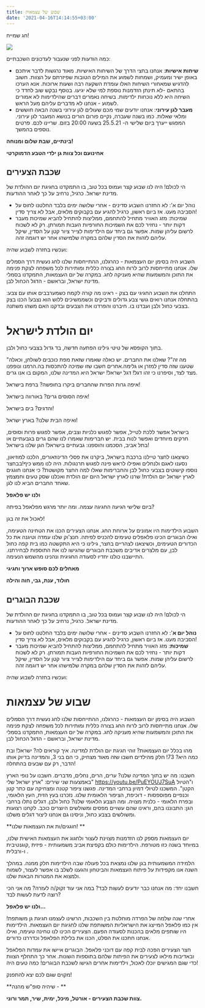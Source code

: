 ```yaml
---
title: שבוע של עצמאות
date: '2021-04-16T14:14:55+03:00'
---
```

חג שמייח!

![](/img/pics/פלאפל.jpeg)

כמה הודעות לפני שנעבור לעדכונים השכבתיים:

* **שיחות אישיות**: אנחנו בחצי הדרך של השיחות האישיות. מאוד נרגשות לדבר איתכם באופן ישיר ומעמיק, ושמחות לשמוע את המילים הטובות שפיזרתם על הצוות. חשוב להדגיש שמאחורי השיחות האלו עומדת השקעה רבה ושעות ארוכות. אנא הערכו בהתאם -לא תינתן הזדמנות נוספת למי שלא יגיעו. בנוסף נבקש שוב לחדד כי השיחה היא ללא נוכחות ילדימות. בשיחה נאמרים דברים שהילדימות לא אמורים לשמוע - אנחנו לא מדברים עליהם מעל הראש.
* **מעבר לגן עירוני**: אנחנו יודעים שמי מכם שעולים לגן עירוני בשנה הבאה חוששים ומלאי שאלות. כמו בשנה שעברה, נקיים פורום הורים בנושא המעבר לגן עירוני. המפגש ייערך ביום שלישי ה- 25.5.21 בשעה 20:00 בזום. שריינו לכם. פרטים נוספים בהמשך.

**בינתיים, שבת שלום ומנוחה!**

**אחינועם וכל צוות גן ילדי הטבע הדמוקרטי**

## שכבת הצעירים

הי לכולם! היה לנו שבוע קצר ועמוס בכל טוב, בו התמקדנו בחגיגת יום ההולדת של מדינת ישראל. כרגיל, נרחיב על כך לאחר ההודעות.

* נוהל יום א': לא החזרנו השבוע סדינים - אחרי שלושה ימים בלבד החלטנו לחוס על הסביבה מעט. אז ביום ראשון, כרגיל להגיע עם בקבוקים מלאים, אבל לא צריך סדין!
* שמיכות: מזג האוויר מתחיל להתחמם, ממליצות להתחיל להביא שמיכות מעבר דקות יותר - נחזיר לכם את השמיכות החורפיות העבות תמורתן. רק לא לשכוח לרשום עליהן שמות. אפשר גם ביחד עם הילדימות לצייר ציור קטן על הסדין, שיקל עליהם לזהות את הסדין שלהם במקרה שלמישהו אחר יש דוגמה זהה.

ועכשיו בחזרה לשבוע שהיה:

השבוע היה בסימן יום העצמאות - כהרגלנו, ההתייחסות שלנו לחג נעשית דרך הסמלים שלו. אנחנו מתייחסות לרוב לרוח החג בצורה כללית ומותירות לכל משפחה לצקת פנימה את התוכן והמשמעות שהיא מעניקה לחג. במקרה של יום העצמאות, התמקדנו בסמלי מדינת ישראל, ובראשם - הדגל הכחול לבן.

התחלנו את השבוע החגיגי עם בצק - ראינו מה קורה לקמח כשמערבבים אותו עם צבע: בהתחלה אנחנו רואים גושי צבע גדולים ודביקים וכשממשיכים ללוש הוא נצבע! הכנו בצק בצבעי כחול ולבן ועבדנו בו. חיברנו והפרדנו את הצבעים ובדקנו האם משהו משתנה.

# יום הולדת לישראל

בתוך הקופסא של טיטי גילינו הפתעה חדשה, בד גדול בצבעי כחול ולבן.

"מה זה"? שאלנו את החברים. יש כאלה שאמרו שזאת מפת כוכבים לשולחן, וכאלה שטענו שזה סדין למזרן או גלימה.אחרים חשבו שזו שמיכה להתכסות בה.הרמנו ונופפנו מצד לצד, וסיפרנו כי זהו דגל! דגל ישראל! ישראל היא המדינה שלנו, המקום בו אנו גרים.

איפה גרות הפרות שהחברים ביקרו בחופשה? ברפת בישראל!

איפה הסוסים גרים? באורווה בישראל!

והדגים? בים בישראל! 

ואיפה הבית שלנו? בארץ ישראל!

בישראל אפשר ללכת לטייל, אפשר לפגוש כלניות וצבים, אפשר לפגוש פרות וסוסים, חרקים מיוחדים ואפשר לנוח בבית. יש חברימות שאמרו לנו שהם גרים בגבעתיים או בתל אביב, הסכמנו והוספנו: גבעתיים בישראל! הגן שלנו בישראל!

כשיצאנו לחצר טיילנו ברכבת בישראל, ביקרנו את פסלי הדינוזאורים, הלכנו למוזיאון, נסענו לאגם ולנחלים ואפילו לראש פינה לפגוש תרנגולות. היה לנו ממש כיף!בבחצר נוספו קישוטים בצבעי כחול לבן והחברימות שאלו למה החצר מקושטת? כי אנחנו חוגגים לארץ ישראל יום הולדת! שרנו לארץ ישראל היום יום הולדת ואכלנו שסק טעים וחמצמץ שאחד החברים הביא לנו לגן.

**ולנו יש פלאפל**

ביום שלישי הגיעה החגיגה עצמה. ומה יותר מרגש מפלאפל בפיתה?

לאכול את זה בגן!

השבוע הילדימות היו אמונים על ארוחת החג. אנחנו הצעירים הכנו את הטחינה הטעימה, ואילו הבוגרים הכינו פלאפלים טעימים להכניס לפיתה. חנצ'וק שלנו עמדה וטיגנה את כל הכדורים הטעימים, וכשיצאנו לצהריים בחצר, גילינו כי היא התקשטה כמו בית קפה כחול לבן, עם מלצרים אדיבים משכבת הבוגרים שהגישו לנו את התוספות לבחירתנו. התיישבנו כולנו יחדיו לסעודה החגיגית ונהנינו מהשמש הנעימה.

**מאחלים לכם סופש ארוך וחגיגי**

**חולוד, ענת, גבי, חוה והילה**

## שכבת הבוגרים

הי לכולם! היה לנו שבוע קצר ועמוס בכל טוב, בו התמקדנו בחגיגת יום ההולדת של מדינת ישראל. כרגיל, נרחיב על כך לאחר ההודעות.

* **נוהל יום א**': לא החזרנו השבוע סדינים - אחרי שלושה ימים בלבד החלטנו לחוס על הסביבה מעט. אז ביום ראשון, כרגיל להגיע עם בקבוקים מלאים, אבל לא צריך סדין!
* **שמיכות**: מזג האוויר מתחיל להתחמם, ממליצות להתחיל להביא שמיכות מעבר דקות יותר - נחזיר לכם את השמיכות החורפיות העבות תמורתן. רק לא לשכוח לרשום עליהן שמות. אפשר גם ביחד עם הילדימות לצייר ציור קטן על הסדין, שיקל עליהם לזהות את הסדין שלהם במקרה שלמישהו אחר יש דוגמה זהה.

ועכשיו בחזרה לשבוע שהיה:

# שבוע של עצמאות

השבוע היה בסימן יום העצמאות - כהרגלנו, ההתייחסות שלנו לחג נעשית דרך הסמלים שלו. אנחנו מתייחסות לרוב לרוח החג בצורה כללית ומותירות לכל משפחה לצקת פנימה את התוכן והמשמעות שהיא מעניקה לחג. במקרה של יום העצמאות, התמקדנו בסמלי מדינת ישראל, ובראשם - הדגל הכחול לבן.

מהו בכלל יום העצמאות? זוהי חגיגת יום הולדת למדינה. איך קוראים לה? ישראל! ובת כמה היא? 73! חלק מהילדים חשבו שזה מאוד מצחיק, כי הם בני 3, והמדינה בדיוק אותו הדבר, רק עם שבעים בהתחלה!

חשבנו: מה יש בתוך המדינה שלנו? ערים, הרים, נחלים, מדברים. חשבנו על נופי הארץ באמצעות שני שירים: "ארץ ישראל שלי" https://youtu.be/PuEYOUJ7SuA ו"הטיול הקטן". המשכנו לטיולי דמיון ברחבי המדינה. פגשנו ציפור קטנה ומצחיקה עם כתר קטן וכנפיים מפוספסות - דוכיפת, הציפור הלאומית שלנו. נזכרנו בעץ הזית, העץ הלאומי, ובפרח הלאומי - כלנית מצויה. ומה הצבע הלאומי שלנו? כחול ולבן. דגלים נתלו ברחבי הגן: התבוננו בהם, וראינו שהם עשויים מפסים ומשולשים היוצרים כוכב. לקחנו רצועות ומשולשים בצבע כחול, וניסינו גם אנחנו ליצור דגלים משלנו.

**חוגגים/ות את העצמאות שלנו! **

יום העצמאות מספק לנו הזדמנות מצוינת לעצור ולחגוג את העצמאות האישית שלנו, במיוחד בשנה כזו מטורפת. הילדימות כולם בקפיצת אביב משמעותית - פיזית ,קוגנטיבית ו-ורבלית .

הלמידה המשמעותית בגן שלנו נמצאת בכל פעולה שבה הילדימות חלק ממנה. במהלך השנה אנו מקפידות על פיתוח העצמאות והביטחון והגענו לשלב בו אפשר לעצור, לשמוח ולמצוא את המטרות הבאות שלנו.

חשבנו יחד: מה אנחנו כבר יודעים לעשות לבד? במה אני עוד זקוק/ה לעזרה? מה אני הכי רוצה לדעת לעשות לבד?

**ולנו יש פלאפל...**

אחרי שנה שלמה של הפרדה מוחלטת בין השכבות, הרשינו לעצמנו חגיגת גן משותפת! אין כמו פלאפל המייצג את הישראליות המשותפת שלנו לחגיגת יום העצמאות. הילדימות היו שותפים מלאים בהכנות לסעודה הפעם. הצעירים הכינו לנו טחינה טעימה, ואילו אנחנו חתכנו את הסלט, הכנו את בלילת הפלאפל וכדררנו כדורים.

חצר הצעירים הפכה לבית קפה עם דוכני פלאפל. הבוגרים איישו את עמדות הפלאפל ובאדיבות מילאו לצעירים את הפיתות שלהם בתוספות השונות. אחר כך התחלף הצוות כדי שגם המגישים יוכלו לאכול, וילדימות אחרים הגישו לשכבת הבוגרים! כמה טעים היה!

מקוים שגם לכם יצא להתפנק!

**שיהיה סופ"ש מהנה - **

**צוות שכבת הצעירים - אורטל, מיכל, ימית, שיר, תמר ורוני.**
